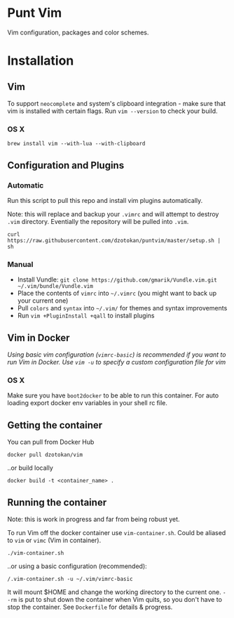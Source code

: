 Punt Vim
========

Vim configuration, packages and color schemes.

# Installation

## Vim

To support `neocomplete` and system's clipboard integration - make sure that vim is installed with certain flags. Run `vim --version` to check your build.

### OS X

    brew install vim --with-lua --with-clipboard

## Configuration and Plugins

### Automatic

Run this script to pull this repo and install vim plugins automatically. 

Note: this will replace and backup your `.vimrc` and will attempt to destroy `.vim` directory. Eventially the repository will be pulled into `.vim`.
  
    curl https://raw.githubusercontent.com/dzotokan/puntvim/master/setup.sh | sh
    
### Manual

- Install Vundle: `git clone https://github.com/gmarik/Vundle.vim.git ~/.vim/bundle/Vundle.vim`
- Place the contents of `vimrc` into `~/.vimrc` (you might want to back up your current one)
- Pull `colors` and `syntax` into `~/.vim/` for themes and syntax improvements
- Run `vim +PluginInstall +qall` to install plugins

## Vim in Docker

_Using basic vim configuration (`vimrc-basic`) is recommended if you want to run Vim in Docker. Use `vim -u` to specify
a custom configuration file for vim_

### OS X

Make sure you have `boot2docker` to be able to run this container. For auto loading export docker env variables in your shell rc file.

## Getting the container

You can pull from Docker Hub

    docker pull dzotokan/vim
    
..or build locally

    docker build -t <container_name> .

## Running the container

Note: this is work in progress and far from being robust yet.

To run Vim off the docker container use `vim-container.sh`. Could be aliased to `vim` or `vimc` (Vim in container).

    ./vim-container.sh

..or using a basic configuration (recommended):

    /.vim-container.sh -u ~/.vim/vimrc-basic
    
It will mount $HOME and change the working directory to the current one. `--rm` is put to shut down the container when Vim quits, so you don't have to stop the container. See `Dockerfile` for details & progress.
